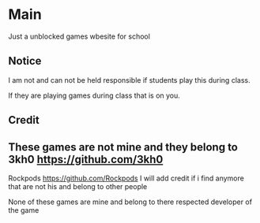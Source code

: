 # Main
Just a unblocked games wbesite for school

## Notice

I am not and can not be held responsible if students play this during class. 

If they are playing games during class that is on you.

## Credit

These games are not mine and they belong to 
3kh0
https://github.com/3kh0
--------
Rockpods
https://github.com/Rockpods
I will add credit if i find anymore that are not his and belong to other people

None of these games are mine and belong to there respected developer of the game
